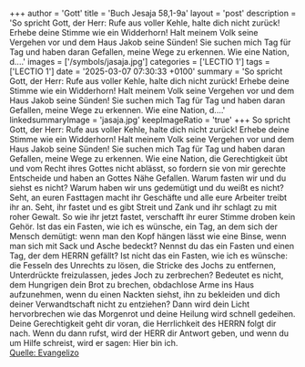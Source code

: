 +++
author = 'Gott'
title = 'Buch Jesaja 58,1-9a'
layout = 'post'
description = 'So spricht Gott, der Herr: Rufe aus voller Kehle, halte dich nicht zurück! Erhebe deine Stimme wie ein Widderhorn! Halt meinem Volk seine Vergehen vor und dem Haus Jakob seine Sünden! Sie suchen mich Tag für Tag und haben daran Gefallen, meine Wege zu erkennen. Wie eine Nation, d....'
images = ['/symbols/jasaja.jpg']
categories = ['LECTIO 1']
tags = ['LECTIO 1']
date = '2025-03-07 07:30:33 +0100'
summary = 'So spricht Gott, der Herr: Rufe aus voller Kehle, halte dich nicht zurück! Erhebe deine Stimme wie ein Widderhorn! Halt meinem Volk seine Vergehen vor und dem Haus Jakob seine Sünden! Sie suchen mich Tag für Tag und haben daran Gefallen, meine Wege zu erkennen. Wie eine Nation, d....'
linkedsummaryImage = 'jasaja.jpg'
keepImageRatio = 'true'
+++
So spricht Gott, der Herr: Rufe aus voller Kehle, halte dich nicht zurück! Erhebe deine Stimme wie ein Widderhorn! Halt meinem Volk seine Vergehen vor und dem Haus Jakob seine Sünden!
Sie suchen mich Tag für Tag und haben daran Gefallen, meine Wege zu erkennen. Wie eine Nation, die Gerechtigkeit übt und vom Recht ihres Gottes nicht ablässt, so fordern sie von mir gerechte Entscheide und haben an Gottes Nähe Gefallen.<!--more-->
Warum fasten wir und du siehst es nicht? Warum haben wir uns gedemütigt und du weißt es nicht? Seht, an euren Fasttagen macht ihr Geschäfte und alle eure Arbeiter treibt ihr an.
Seht, ihr fastet und es gibt Streit und Zank und ihr schlagt zu mit roher Gewalt. So wie ihr jetzt fastet, verschafft ihr eurer Stimme droben kein Gehör.
Ist das ein Fasten, wie ich es wünsche, ein Tag, an dem sich der Mensch demütigt: wenn man den Kopf hängen lässt wie eine Binse, wenn man sich mit Sack und Asche bedeckt? Nennst du das ein Fasten und einen Tag, der dem HERRN gefällt?
Ist nicht das ein Fasten, wie ich es wünsche: die Fesseln des Unrechts zu lösen, die Stricke des Jochs zu entfernen, Unterdrückte freizulassen, jedes Joch zu zerbrechen?
Bedeutet es nicht, dem Hungrigen dein Brot zu brechen, obdachlose Arme ins Haus aufzunehmen, wenn du einen Nackten siehst, ihn zu bekleiden und dich deiner Verwandtschaft nicht zu entziehen?
Dann wird dein Licht hervorbrechen wie das Morgenrot und deine Heilung wird schnell gedeihen. Deine Gerechtigkeit geht dir voran, die Herrlichkeit des HERRN folgt dir nach.
Wenn du dann rufst, wird der HERR dir Antwort geben, und wenn du um Hilfe schreist, wird er sagen: Hier bin ich.<br> [Quelle: Evangelizo](https://evangeliumtagfuertag.org/DE/gospel)